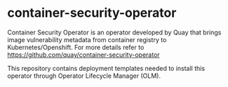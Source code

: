 # container-security-operator
Container Security Operator is an operator developed by Quay that brings image vulnerability metadata from container registry to Kubernetes/Openshift. 
For more details refer to https://github.com/quay/container-security-operator

This repository contains deployment templates needed to install this operator through Operator Lifecycle Manager (OLM).